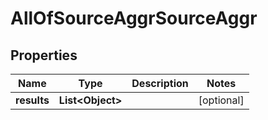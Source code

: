 # AllOfSourceAggrSourceAggr

## Properties
Name | Type | Description | Notes
------------ | ------------- | ------------- | -------------
**results** | **List&lt;Object&gt;** |  |  [optional]
